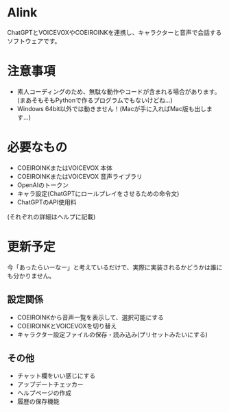 # AIink
ChatGPTとVOICEVOXやCOEIROINKを連携し、キャラクターと音声で会話するソフトウェアです。


# 注意事項
- 素人コーディングのため、無駄な動作やコードが含まれる場合があります。(まあそもそもPythonで作るプログラムでもないけどね...)
- Windows 64bit以外では動きません！(Macが手に入ればMac版も出します...)


# 必要なもの
- COEIROINKまたはVOICEVOX 本体
- COEIROINKまたはVOICEVOX 音声ライブラリ
- OpenAIのトークン
- キャラ設定(ChatGPTにロールプレイをさせるための命令文)
- ChatGPTのAPI使用料

(それぞれの詳細はヘルプに記載)


# 更新予定
今「あったらいーなー」と考えているだけで、実際に実装されるかどうかは誰にも分かりません。
## 設定関係
- COEIROINKから音声一覧を表示して、選択可能にする
- COEIROINKとVOICEVOXを切り替え
- キャラクター設定ファイルの保存・読み込み(プリセットみたいにする)
## その他
- チャット欄をいい感じにする
- アップデートチェッカー
- ヘルプページの作成
- 履歴の保存機能
